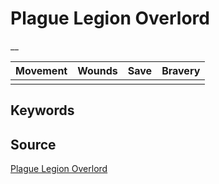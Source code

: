 # Plague Legion Overlord

__


| Movement | Wounds | Save | Bravery |
|:--------:|:------:|:----:|:-------:|
|  |  |  |  |


## Keywords



## Source

[Plague Legion Overlord](https://wahapedia.ru/aos3/factions/maggotkin-of-nurgle/Plague-Legion-Overlord)
